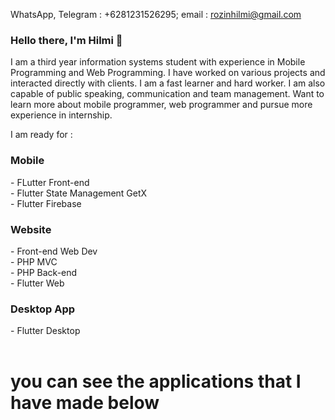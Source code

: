 WhatsApp, Telegram : +6281231526295;
email : rozinhilmi@gmail.com

<h3>Hello there, I'm Hilmi  👋</h3>

I am a third year information systems student with experience in Mobile Programming and Web
Programming. I have worked on various projects and interacted directly with clients. I am a fast learner and
hard worker. I am also capable of public speaking, communication and team management. Want to learn
more about mobile programmer, web programmer and pursue more experience in internship.

I am ready for :
<h3>Mobile</h3>
    - FLutter Front-end <br>
    - Flutter State Management GetX <br>
    - Flutter Firebase <br>

<h3>Website</h3>
    - Front-end Web Dev <br>
    - PHP MVC <br>
    - PHP Back-end <br>
    - Flutter Web <br>

<h3>Desktop App</h3>
    - Flutter Desktop
<br><br>
<h1>you can see the applications that I have made below</h1>
<!-- <h3>Ecommerce with PHP MVC</h3>
<img src="Screenshot from 2022-01-09 20-28-46.png" width="100%">

<h3>Mobile Projects : My-Quran Mobile Flutter; FarmQow FLutter; Sociable Mobile </h3>
<div style="display:flex;flex-wrap:wrap">
    <img src="Screenshot_20211221-075644.jpg" width="250">
    <img src="Screenshot_20211221-080058.jpg" width="250">
    <img src="WhatsApp Image 2022-01-09 at 8.30.12 PM (1).jpeg" width="250">
</div> -->
    



